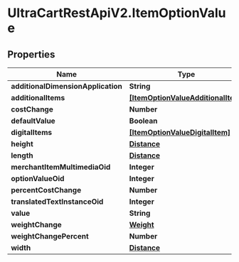 # UltraCartRestApiV2.ItemOptionValue

## Properties
Name | Type | Description | Notes
------------ | ------------- | ------------- | -------------
**additionalDimensionApplication** | **String** |  | [optional] 
**additionalItems** | [**[ItemOptionValueAdditionalItem]**](ItemOptionValueAdditionalItem.md) |  | [optional] 
**costChange** | **Number** |  | [optional] 
**defaultValue** | **Boolean** |  | [optional] 
**digitalItems** | [**[ItemOptionValueDigitalItem]**](ItemOptionValueDigitalItem.md) |  | [optional] 
**height** | [**Distance**](Distance.md) |  | [optional] 
**length** | [**Distance**](Distance.md) |  | [optional] 
**merchantItemMultimediaOid** | **Integer** |  | [optional] 
**optionValueOid** | **Integer** |  | [optional] 
**percentCostChange** | **Number** |  | [optional] 
**translatedTextInstanceOid** | **Integer** |  | [optional] 
**value** | **String** |  | [optional] 
**weightChange** | [**Weight**](Weight.md) |  | [optional] 
**weightChangePercent** | **Number** |  | [optional] 
**width** | [**Distance**](Distance.md) |  | [optional] 


